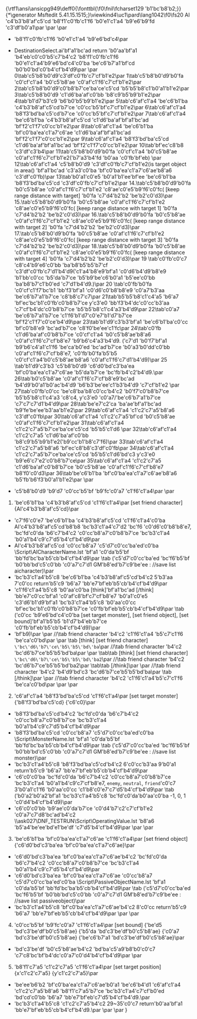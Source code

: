 {\rtf1\ansi\ansicpg949\deff0{\fonttbl{\f0\fnil\fcharset129 \'b1\'bc\'b8\'b2;}}
{\*\generator Msftedit 5.41.15.1515;}\viewkind4\uc1\pard\lang1042\f0\fs20 AI \'c4\'b3\'b8\'af\'c5\'cd \'b8\'f1\'c0\'fb\'c1\'f6 \'b0\'e1\'c1\'a4 \'b9\'e6\'b9\'fd \'c3\'df\'b0\'a1\par
\par
\par
* \'b8\'f1\'c0\'fb\'c1\'f6 \'b0\'e1\'c1\'a4 \'b9\'e6\'bd\'c4\par
 - DestinationSelect.ai\'bf\'a1\'bc\'ad return \'b0\'aa\'bf\'a1 \'b4\'eb\'c0\'c0\'b5\'c7\'b4\'c2 \'b8\'f1\'c0\'fb\'c1\'f6 \'b0\'e1\'c1\'a4\'b9\'e6\'bd\'c4\'c0\'ba \'be\'c6\'b7\'a1\'bf\'cd \'b0\'b0\'bd\'c0\'b4\'cf\'b4\'d9\par
\par
0\tab\'c5\'b8\'b0\'d9\'c3\'df\'c0\'fb\'c7\'cf\'b1\'e2\par
1\tab\'c5\'b8\'b0\'d9\'b0\'fa \'c0\'cf\'c1\'a4 \'b0\'c5\'b8\'ae \'c0\'af\'c1\'f6\'c7\'cf\'b1\'e2\par
2\tab\'c5\'b8\'b0\'d9\'c0\'b8\'b7\'ce\'ba\'ce\'c5\'cd \'b5\'b5\'b8\'c1\'b0\'a1\'b1\'e2\par
3\tab\'c5\'b8\'b0\'d9 \'c1\'d6\'ba\'af\'c0\'bb \'b8\'c9\'b5\'b9\'b1\'e2\par
4\tab\'b1\'d7\'b3\'c9 \'b6\'b0\'b5\'b9\'b1\'e2\par
5\tab\'c6\'af\'c1\'a4 \'be\'c6\'b1\'ba \'c4\'b3\'b8\'af\'c5\'cd\'b7\'ce \'c0\'cc\'b5\'bf\'c7\'cf\'b1\'e2\par
6\tab\'c6\'af\'c1\'a4 \'b8\'f3\'bd\'ba\'c5\'cd\'b7\'ce \'c0\'cc\'b5\'bf\'c7\'cf\'b1\'e2\par
7\tab\'c6\'af\'c1\'a4 \'be\'c6\'b1\'ba \'c4\'b3\'b8\'af\'c5\'cd \'c1\'d6\'ba\'af\'bf\'a1\'bc\'ad \'bf\'f2\'c1\'f7\'c0\'cc\'b1\'e2\par
8\tab\'c6\'af\'c1\'a4 \'be\'c6\'b1\'ba \'bf\'c0\'ba\'ea\'c1\'a7\'c6\'ae \'c1\'d6\'ba\'af\'bf\'a1\'bc\'ad \'bf\'f2\'c1\'f7\'c0\'cc\'b1\'e2\par
9\tab\'c6\'af\'c1\'a4 \'b8\'f3\'bd\'ba\'c5\'cd \'c1\'d6\'ba\'af\'bf\'a1\'bc\'ad \'bf\'f2\'c1\'f7\'c0\'cc\'b1\'e2\par
10\tab\'bf\'ec\'c8\'b8 \'c3\'df\'c3\'b4\par
11\tab\'c5\'b8\'b0\'d9\'b0\'fa \'c0\'cf\'c1\'a4 \'b0\'c5\'b8\'ae \'c0\'af\'c1\'f6\'c7\'cf\'b1\'e2(\'b7\'a3\'b4\'fd \'b0\'aa \'c0\'fb\'bf\'eb) \par
12\tab\'c6\'af\'c1\'a4 \'c5\'b8\'b0\'d9 \'c3\'df\'c0\'fb\'c7\'cf\'b1\'e2(is target object in area() \'bf\'a1\'bc\'ad \'c3\'a3\'c0\'ba \'bf\'c0\'ba\'ea\'c1\'a7\'c6\'ae\'b8\'a6 \'c3\'df\'c0\'fb)\par
13\tab\'b0\'a1\'c0\'e5 \'b0\'a1\'b1\'ee\'bf\'ee \'be\'c6\'b1\'ba \'b8\'f3\'bd\'ba\'c5\'cd \'c3\'df\'c0\'fb\'c7\'cf\'b1\'e2\par
14.\tab\'c5\'b8\'b0\'d9\'b0\'fa \'b0\'c5\'b8\'ae \'c0\'af\'c1\'f6\'c7\'cf\'b1\'e2 \'c8\'ae\'c0\'e5\'b9\'f6\'c0\'fc( [keep range distance with target] \'b0\'fa \'c7\'d4\'b2\'b2 \'be\'b2\'c0\'d3)\par
15.\tab\'c5\'b8\'b0\'d9\'b0\'fa \'b0\'c5\'b8\'ae \'c0\'af\'c1\'f6\'c7\'cf\'b1\'e2 \'c8\'ae\'c0\'e5\'b9\'f6\'c0\'fc( [keep range distance with target 1] \'b0\'fa \'c7\'d4\'b2\'b2 \'be\'b2\'c0\'d3)\par
16.\tab\'c5\'b8\'b0\'d9\'b0\'fa \'b0\'c5\'b8\'ae \'c0\'af\'c1\'f6\'c7\'cf\'b1\'e2 \'c8\'ae\'c0\'e5\'b9\'f6\'c0\'fc( [keep range distance with target 2] \'b0\'fa \'c7\'d4\'b2\'b2 \'be\'b2\'c0\'d3)\par
17.\tab\'c5\'b8\'b0\'d9\'b0\'fa \'b0\'c5\'b8\'ae \'c0\'af\'c1\'f6\'c7\'cf\'b1\'e2 \'c8\'ae\'c0\'e5\'b9\'f6\'c0\'fc( [keep range distance with target 3] \'b0\'fa \'c7\'d4\'b2\'b2 \'be\'b2\'c0\'d3)\par
18.\tab\'c5\'b8\'b0\'d9\'b0\'fa \'b0\'c5\'b8\'ae \'c0\'af\'c1\'f6\'c7\'cf\'b1\'e2 \'c8\'ae\'c0\'e5\'b9\'f6\'c0\'fc( [keep range distance with target 4] \'b0\'fa \'c7\'d4\'b2\'b2 \'be\'b2\'c0\'d3)\par
19 \tab\'c0\'fb\'c0\'c7 \'c8\'c4\'b9\'e6\'c0\'bb \'ba\'b8\'b5\'b5\'b7\'cf \'c3\'df\'c0\'fb\'c7\'d1\'b4\'d9(\'c1\'a4\'b8\'e9\'bf\'a1 \'c0\'d6\'b4\'d9\'b8\'e9 \'b1\'bb\'c0\'cc \'b5\'da\'b7\'ce \'b5\'b9\'be\'c6\'b0\'a1 \'b5\'ee\'c0\'bb \'ba\'b8\'b7\'c1\'b0\'ed \'c7\'d1\'b4\'d9.)\par
20 \tab\'c0\'fb\'b0\'fa \'c0\'cf\'c1\'f7\'bc\'b1 \'bb\'f3\'bf\'a1 \'c0\'d6\'c0\'b8\'b8\'e9 \'c0\'a7\'b3\'aa \'be\'c6\'b7\'a1\'b7\'ce \'c8\'b8\'c7\'c7\par
21\tab\'b5\'b5\'b8\'c1\'c4\'a5 \'b6\'a7 \'bf\'ec\'bc\'b1\'c0\'fb\'c0\'b8\'b7\'ce y\'c3\'e0 \'bb\'f3\'b4\'dc\'c0\'cc\'b3\'aa \'c7\'cf\'b4\'dc\'c0\'b8\'b7\'ce \'b5\'b5\'b8\'c1\'c4\'a3\'b4\'d9\par
22\tab\'c0\'a7 \'be\'c6\'b7\'a1\'b7\'ce \'c1\'f6\'b1\'d7\'c0\'e7\'b1\'d7\'b7\'ce \'bf\'f2\'c1\'f7\'c0\'ce\'b4\'d9\par
23\tab\'b1\'d9\'c3\'b3\'bf\'a1 \'be\'c6\'b1\'ba\'c0\'cc \'bf\'c0\'b8\'e9 \'bc\'ad\'b7\'ce \'c8\'f0\'be\'ee\'c1\'fc\par
24\tab\'c0\'fb \'c1\'d6\'ba\'af\'c0\'b8\'b7\'ce \'c0\'cf\'c1\'a4 \'b0\'c5\'b8\'ae\'b8\'a6 \'c0\'af\'c1\'f6\'c7\'cf\'b8\'e7 \'b9\'b6\'c4\'a3\'b4\'d9. (\'c7\'d1 \'b0\'f7\'bf\'a1 \'b9\'b6\'c4\'a1\'c1\'f6 \'be\'ca\'b0\'ed \'bc\'ad\'b7\'ce \'b0\'a3\'b0\'dd\'c0\'bb \'c0\'af\'c1\'f6\'c7\'cf\'b8\'e7, \'c0\'fb\'b0\'fa\'b5\'b5 \'c0\'cf\'c1\'a4\'b0\'c5\'b8\'ae\'b8\'a6 \'c0\'af\'c1\'f6\'c7\'d1\'b4\'d9)\par
25 \tab\'b1\'d9\'c3\'b3 \'c5\'b8\'b0\'d9 \'c6\'d0\'bd\'c3\'ba\'ea \'bf\'c0\'ba\'ea\'c1\'a7\'c6\'ae \'b5\'da\'b7\'ce \'bc\'fb\'b4\'c2\'b4\'d9.\par
26\tab\'b0\'c5\'b8\'ae \'c0\'af\'c1\'f6\'c7\'cf\'b8\'e9\'bc\'ad \'b4\'d9\'b0\'a1\'b0\'ac\'b4\'d9 \'b6\'b3\'be\'ee\'c1\'b3\'b4\'d9 \'c7\'cf\'b1\'e2 \par
27\tab\'c0\'fb\'c0\'cc \'be\'c8\'ba\'b8\'c0\'cc\'b4\'c2 \'b0\'f7\'c0\'b8\'b7\'ce \'b5\'b5\'b8\'c1\'c4\'a3 \'c8\'c4, y\'c3\'e0 \'c0\'a7/\'be\'c6\'b7\'a1\'b7\'ce \'c7\'c7\'c7\'d1\'b4\'d9\par
28\tab\'be\'e7\'c2\'ca \'ba\'ae\'bf\'a1\'bc\'ad \'b9\'fe\'be\'ee\'b3\'aa\'b1\'e2\par
29\tab\'c6\'af\'c1\'a4 \'c1\'c2\'c7\'a5\'b8\'a6 \'c3\'df\'c0\'fb\par
30\tab\'c6\'af\'c1\'a4 \'c1\'c2\'c7\'a5\'bf\'cd \'b0\'c5\'b8\'ae \'c0\'af\'c1\'f6\'c7\'cf\'b1\'e2\par
31\tab\'c6\'af\'c1\'a4 \'c1\'c2\'c7\'a5\'b7\'ce\'ba\'ce\'c5\'cd \'b5\'b5\'c1\'d6 \par
32\tab\'c6\'af\'c1\'a4 \'c1\'c2\'c7\'a5 \'c1\'d6\'ba\'af\'c0\'bb \'b8\'c9\'b5\'b9\'b1\'e2(\'b9\'cc\'b1\'b8\'c7\'f6)\par
33\tab\'c6\'af\'c1\'a4 \'c1\'c2\'c7\'a5\'b8\'a6 \'bf\'ec\'c8\'b8\'c3\'df\'c0\'fb\par
34\tab\'c6\'af\'c1\'a4 \'c1\'c2\'c7\'a5\'b7\'ce\'ba\'ce\'c5\'cd \'b5\'b5\'c1\'d6\'bd\'c3 y\'c3\'e0 \'b9\'e6\'c7\'e2\'c0\'b8\'b7\'ce\par
35\tab\'c6\'af\'c1\'a4 \'c1\'c2\'c7\'a5 \'c1\'d6\'ba\'af\'c0\'b8\'b7\'ce \'b0\'c5\'b8\'ae \'c0\'af\'c1\'f6\'c7\'cf\'b8\'e7 \'b8\'f0\'c0\'d3\par
36\tab\'be\'c6\'b1\'ba \'bf\'c0\'ba\'ea\'c1\'a7\'c6\'ae\'b8\'a6 \'b5\'fb\'b6\'f3\'b0\'a1\'b1\'e2\par
\par
* \'c5\'b8\'b0\'d9 \'b9\'d7 \'c0\'cc\'b5\'bf \'b9\'fc\'c0\'a7 \'c1\'f6\'c1\'a4\par
\par
1. \'be\'c6\'b1\'ba \'c4\'b3\'b8\'af\'c5\'cd \'c1\'f6\'c1\'a4\par
[set friend character] \{AI\'c4\'b3\'b8\'af\'c5\'cd\}\par
 - \'c7\'f6\'c0\'e7 \'be\'c6\'b1\'ba \'c4\'b3\'b8\'af\'c5\'cd \'c1\'f6\'c1\'a4\'c0\'ba AI\'c4\'b3\'b8\'af\'c5\'cd\'b8\'b8 \'bc\'b3\'c1\'a4\'c7\'d2 \'bc\'f6 \'c0\'d6\'c0\'b8\'b8\'e7, \'bc\'fd\'c0\'da \'b6\'c7\'b4\'c2 \'c0\'cc\'b8\'a7\'c0\'b8\'b7\'ce \'bc\'b3\'c1\'a4 \'b0\'a1\'b4\'c9\'c7\'d5\'b4\'cf\'b4\'d9\par
 - AI\'c4\'b3\'b8\'af\'c5\'cd \'c0\'cc\'b8\'a7 \'c5\'d7\'c0\'cc\'ba\'ed\'c0\'ba \\Script\\AICharacterName.lst \'bf\'a1 \'c0\'da\'b5\'bf \'bb\'fd\'bc\'ba\'b5\'cb\'b4\'cf\'b4\'d9\par
\tab (\'c5\'d7\'c0\'cc\'ba\'ed \'bc\'f6\'b5\'bf \'b0\'bb\'bd\'c5\'c0\'bb \'c0\'a7\'c7\'d1 GM\'b8\'ed\'b7\'c9\'be\'ee : //save list aicharacter)\par
 - \'bc\'b3\'c1\'a4\'b5\'c8 \'be\'c6\'b1\'ba \'c4\'b3\'b8\'af\'c5\'cd\'b4\'c2 5\'b3\'aa 7\'c0\'cc return\'b5\'c9 \'b6\'a7 \'bb\'e7\'bf\'eb\'b5\'cb\'b4\'cf\'b4\'d9\par
 - \'c1\'f6\'c1\'a4\'b5\'c8 \'b0\'aa\'c0\'ba [think]\'bf\'a1\'bc\'ad [/think] \'bb\'e7\'c0\'cc\'bf\'a1 \'c0\'af\'c8\'bf\'c7\'cf\'b8\'e7 \'b0\'a1\'c0\'e5 \'c3\'d6\'b1\'d9\'bf\'a1 \'bc\'b3\'c1\'a4\'b5\'c8 \'b0\'aa\'c0\'cc \'bf\'ec\'bc\'b1\'c0\'fb\'c0\'b8\'b7\'ce \'c0\'fb\'bf\'eb\'b5\'cb\'b4\'cf\'b4\'d9\par
\tab (\'c0\'cc \'b9\'e6\'bd\'c4\'c0\'ba [set target monster], [set friend object], [set bound]\'bf\'a1\'b5\'b5 \'b1\'d7\'b4\'eb\'b7\'ce \'c0\'fb\'bf\'eb\'b5\'cb\'b4\'cf\'b4\'d9)\par
 - \'bf\'b9)\par
\par
//\tab friend character \'b4\'c2 \'c1\'f6\'c1\'a4 \'b5\'c7\'c1\'f6 \'be\'ca\'c0\'bd\par
\par
\tab [think] [set friend character] `\'bc\'d6\'b7\'ce\'b5\'b5\'bd\'ba`\par
//\tab friend character \'b4\'c2 \'bc\'d6\'b7\'ce\'b5\'b5\'bd\'ba\par
\par
\tab\tab [think] [set friend character] `\'bc\'d6\'b7\'ce\'b5\'b5\'bd\'ba2`\par
//\tab friend character \'b4\'c2 \'bc\'d6\'b7\'ce\'b5\'b5\'bd\'ba2\par
\tab\tab [/think]\par
\par
//\tab friend character \'b4\'c2 \'b4\'d9\'bd\'c3 \'bc\'d6\'b7\'ce\'b5\'b5\'bd\'ba\par
\tab [/think]\par
\par
//\tab friend character \'b4\'c2 \'c1\'f6\'c1\'a4\'b5\'c7\'c1\'f6 \'be\'ca\'c0\'bd\par
\par
\par
2. \'c6\'af\'c1\'a4 \'b8\'f3\'bd\'ba\'c5\'cd \'c1\'f6\'c1\'a4\par
[set target monster] \{\'b8\'f3\'bd\'ba\'c5\'cd\} \{\'c6\'c0\}\par
 - \'b8\'f3\'bd\'ba\'c5\'cd\'b4\'c2 \'bc\'fd\'c0\'da \'b6\'c7\'b4\'c2 \'c0\'cc\'b8\'a7\'c0\'b8\'b7\'ce \'bc\'b3\'c1\'a4 \'b0\'a1\'b4\'c9\'c7\'d5\'b4\'cf\'b4\'d9\par
 - \'b8\'f3\'bd\'ba\'c5\'cd \'c0\'cc\'b8\'a7 \'c5\'d7\'c0\'cc\'ba\'ed\'c0\'ba \\Script\\MonsterName.lst \'bf\'a1 \'c0\'da\'b5\'bf \'bb\'fd\'bc\'ba\'b5\'cb\'b4\'cf\'b4\'d9\par
\tab (\'c5\'d7\'c0\'cc\'ba\'ed \'bc\'f6\'b5\'bf \'b0\'bb\'bd\'c5\'c0\'bb \'c0\'a7\'c7\'d1 GM\'b8\'ed\'b7\'c9\'be\'ee : //save list monster)\par
 - \'bc\'b3\'c1\'a4\'b5\'c8 \'b8\'f3\'bd\'ba\'c5\'cd\'b4\'c2 6\'c0\'cc\'b3\'aa 9\'b0\'a1 return\'b5\'c9 \'b6\'a7 \'bb\'e7\'bf\'eb\'b5\'cb\'b4\'cf\'b4\'d9\par
 - \'c6\'c0\'c0\'ba \'bc\'fd\'c0\'da \'b6\'c7\'b4\'c2 \'c0\'cc\'b8\'a7\'c0\'b8\'b7\'ce \'bc\'b3\'c1\'a4 \'b0\'a1\'b4\'c9\'c7\'cf\'b8\'e7, `enemy`, `neutral`, `friend`\'c0\'c7 3\'b0\'a1\'c1\'f6 \'b0\'aa\'c0\'cc \'c1\'b8\'c0\'e7\'c7\'d5\'b4\'cf\'b4\'d9\par
\tab (\'b0\'a2\'b0\'a2\'bf\'a1 \'bc\'b3\'c1\'a4\'b5\'c8 \'bc\'fd\'c0\'da\'b0\'aa\'c0\'ba -1, 0, 1 \'c0\'d4\'b4\'cf\'b4\'d9)\par
 - \'c6\'c0\'c0\'bb \'b9\'ae\'c0\'da\'b7\'ce \'c0\'d4\'b7\'c2\'c7\'cf\'b1\'e2 \'c0\'a7\'c7\'d8\'bc\'ad\'b4\'c2 \\\\ask027\\DNF_TESTRUN\\Script\\OperatingValue.lst \'b8\'a6 \'b5\'a4\'be\'ee\'bd\'e1\'be\'df \'c7\'d5\'b4\'cf\'b4\'d9\par
\par
\par
3. \'be\'c6\'b1\'ba \'bf\'c0\'ba\'ea\'c1\'a7\'c6\'ae \'c1\'f6\'c1\'a4\par
[set friend object] \{\'c6\'d0\'bd\'c3\'ba\'ea \'bf\'c0\'ba\'ea\'c1\'a7\'c6\'ae\}\par
 - \'c6\'d0\'bd\'c3\'ba\'ea \'bf\'c0\'ba\'ea\'c1\'a7\'c6\'ae\'b4\'c2 \'bc\'fd\'c0\'da \'b6\'c7\'b4\'c2 \'c0\'cc\'b8\'a7\'c0\'b8\'b7\'ce \'bc\'b3\'c1\'a4 \'b0\'a1\'b4\'c9\'c7\'d5\'b4\'cf\'b4\'d9\par
 - \'c6\'d0\'bd\'c3\'ba\'ea \'bf\'c0\'ba\'ea\'c1\'a7\'c6\'ae \'c0\'cc\'b8\'a7 \'c5\'d7\'c0\'cc\'ba\'ed\'c0\'ba \\Script\\PassiveObjectName.lst \'bf\'a1 \'c0\'da\'b5\'bf \'bb\'fd\'bc\'ba\'b5\'cb\'b4\'cf\'b4\'d9\par
\tab (\'c5\'d7\'c0\'cc\'ba\'ed \'bc\'f6\'b5\'bf \'b0\'bb\'bd\'c5\'c0\'bb \'c0\'a7\'c7\'d1 GM\'b8\'ed\'b7\'c9\'be\'ee : //save list passiveobject)\par
 - \'bc\'b3\'c1\'a4\'b5\'c8 \'bf\'c0\'ba\'ea\'c1\'a7\'c6\'ae\'b4\'c2 8\'c0\'cc return\'b5\'c9 \'b6\'a7 \'bb\'e7\'bf\'eb\'b5\'cb\'b4\'cf\'b4\'d9\par
\par
\par
4. \'c0\'cc\'b5\'bf \'b9\'fc\'c0\'a7 \'c1\'f6\'c1\'a4\par
[set bound] \{\'be\'d5 \'bd\'c3\'be\'df\'b0\'c5\'b8\'ae\} \{\'b5\'da \'bd\'c3\'be\'df\'b0\'c5\'b8\'ae\} \{\'c0\'a7 \'bd\'c3\'be\'df\'b0\'c5\'b8\'ae\} \{\'be\'c6\'b7\'a1 \'bd\'c3\'be\'df\'b0\'c5\'b8\'ae\}\par
 - \'bd\'c3\'be\'df \'b0\'c5\'b8\'ae\'b4\'c2 \'bd\'ba\'c5\'a9\'b8\'b0\'c0\'c7 \'c7\'c8\'bc\'bf\'b4\'dc\'c0\'a7\'c0\'d4\'b4\'cf\'b4\'d9\par
\par
5. \'b8\'f1\'c7\'a5 \'c1\'c2\'c7\'a5 \'c1\'f6\'c1\'a4\par
[set target position] \{x\'c1\'c2\'c7\'a5\} \{y\'c1\'c2\'c7\'a5\}\par
- \'be\'ee\'b6\'b2 \'bf\'c0\'ba\'ea\'c1\'a7\'c6\'ae\'b0\'a1 \'be\'c6\'b4\'d1 \'c6\'af\'c1\'a4 \'c1\'c2\'c7\'a5\'b8\'a6 \'b8\'f1\'c7\'a5\'b7\'ce \'bc\'b3\'c1\'a4\'c7\'cf\'b0\'ed \'bd\'cd\'c0\'bb \'b6\'a7 \'bb\'e7\'bf\'eb\'c7\'d5\'b4\'cf\'b4\'d9.\par
- \'bc\'b3\'c1\'a4\'b5\'c8 \'c1\'c2\'c7\'a5\'b4\'c2 29~35\'c0\'c7 return\'b0\'aa\'bf\'a1 \'bb\'e7\'bf\'eb\'b5\'cb\'b4\'cf\'b4\'d9.\par
\par
\par
}
 